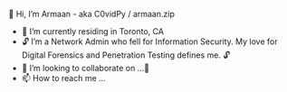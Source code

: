 👋 Hi, I’m Armaan - aka C0vidPy / armaan.zip

- 👀 I’m currently residing in Toronto, CA
- 🔓 I’m a Network Admin who fell for Information Security. My love for Digital Forensics and Penetration Testing defines me. 🔓
- 💞️ I’m looking to collaborate on ...🌱
- 📫 How to reach me ...

<!---
C0vidPy/C0vidPy is a ✨ special ✨ repository because its `README.md` (this file) appears on your GitHub profile.
You can click the Preview link to take a look at your changes.
--->
